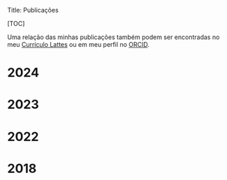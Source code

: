 Title: Publicações

[TOC]

Uma relação das minhas publicações também podem ser encontradas no meu [Currículo Lattes](http://lattes.cnpq.br/3223316854344499) ou em meu perfil no [ORCID](https://orcid.org/0000-0002-1715-0852).

# 2024

# 2023

# 2022

# 2018